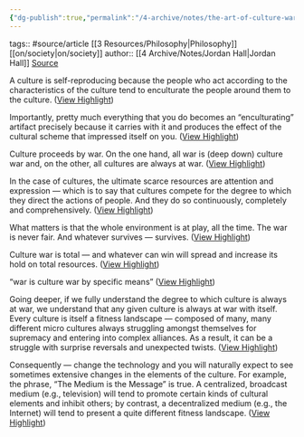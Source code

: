 ```yaml
---
{"dg-publish":true,"permalink":"/4-archive/notes/the-art-of-culture-war-jordan-hall/"}
---
```


tags:: #source/article [[3 Resources/Philosophy\|Philosophy]] [[on/society\|on/society]]
author:: [[4 Archive/Notes/Jordan Hall\|Jordan Hall]]
[Source](https://medium.com/deep-code/the-art-of-culture-war-2e4a1ccce351)

A culture is self-reproducing because the people who act according to the characteristics of the culture tend to enculturate the people around them to the culture. ([View Highlight](<https://instapaper.com/read/1312610922/13124458>))


Importantly, pretty much everything that you do becomes an “enculturating” artifact precisely because it carries with it and produces the effect of the cultural scheme that impressed itself on you. ([View Highlight](<https://instapaper.com/read/1312610922/13124459>))


Culture proceeds by war. On the one hand, all war is (deep down) culture war and, on the other, all cultures are always at war. ([View Highlight](<https://instapaper.com/read/1312610922/13124460>))


In the case of cultures, the ultimate scarce resources are attention and expression — which is to say that cultures compete for the degree to which they direct the actions of people. And they do so continuously, completely and comprehensively. ([View Highlight](<https://instapaper.com/read/1312610922/13124462>))


What matters is that the whole environment is at play, all the time. The war is never fair. And whatever survives — survives. ([View Highlight](<https://instapaper.com/read/1312610922/13124465>))


Culture war is total — and whatever can win will spread and increase its hold on total resources. ([View Highlight](<https://instapaper.com/read/1312610922/13124474>))


“war is culture war by specific means” ([View Highlight](<https://instapaper.com/read/1312610922/13124475>))


Going deeper, if we fully understand the degree to which culture is always at war, we understand that any given culture is always at war with itself. Every culture is itself a fitness landscape — composed of many, many different micro cultures always struggling amongst themselves for supremacy and entering into complex alliances. As a result, it can be a struggle with surprise reversals and unexpected twists. ([View Highlight](<https://instapaper.com/read/1312610922/13124484>))


Consequently — change the technology and you will naturally expect to see sometimes extensive changes in the elements of the culture. For example, the phrase, “The Medium is the Message” is true. A centralized, broadcast medium (e.g., television) will tend to promote certain kinds of cultural elements and inhibit others; by contrast, a decentralized medium (e.g., the Internet) will tend to present a quite different fitness landscape. ([View Highlight](<https://instapaper.com/read/1312610922/13124493>))

